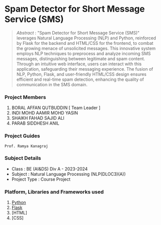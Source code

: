 # Spam Detector for Short Message Service (SMS)

> *Abstract* : "Spam Detector for Short Message Service (SMS)" leverages Natural Language Processing (NLP) and Python, reinforced by Flask for the backend and HTML/CSS for the frontend, to combat the growing menace of unsolicited messages. This innovative system employs NLP techniques to preprocess and analyze incoming SMS messages, distinguishing between legitimate and spam content. Through an intuitive web interface, users can interact with this application, safeguarding their messaging experience. The fusion of NLP, Python, Flask, and user-friendly HTML/CSS design ensures efficient and real-time spam detection, enhancing the quality of communication in the SMS domain.

### Project Members
1. BORAL AFFAN QUTBUDDIN  [ Team Leader ] 
2. INDI MOHD AAMIR MOHD YASIN 
3. SHAIKH FAHAD SAJID ALI 
4. PARAB SIDDHESH ANIL 

### Project Guides
    Prof. Ramya Kanagraj

### Subject Details
- Class : BE (AI&DS) Div A - 2023-2024
- Subject : Natural Language Processing (NLP(DLOC3)(A))
- Project Type : Course Project

### Platform, Libraries and Frameworks used
1. [Python](https://python.org)
2. [Flask](https://flask.org)
3. [HTML]
4. [CSS]
